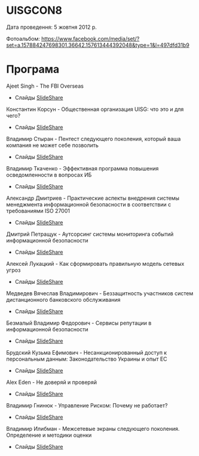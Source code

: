 # UISGCON8

Дата проведення: 5 жовтня 2012 р.

Фотоальбом: https://www.facebook.com/media/set/?set=a.157884247698301.36642.157613444392048&type=1&l=497dfd31b9

# Програма

Ajeet Singh - The FBI Overseas
- Слайды [SlideShare](https://www.slideshare.net/uisg/ajeet-singh-the-fbi-overseas)

Константин Корсун - Общественная организация UISG: что это и для чего?
- Слайды [SlideShare](https://www.slideshare.net/uisg/uisg)

Владимир Стыран - Пентест следующего поколения, который ваша компания не может себе позволить
- Слайды [SlideShare](https://www.slideshare.net/uisg/ss-14700576)

Владимир Ткаченко - Эффективная программа повышения осведомленности в вопросах ИБ
- Слайды [SlideShare](https://www.slideshare.net/uisg/ss-14700585)

Александр Дмитриев - Практические аспекты внедрения системы менеджмента информационной безопасности в соответствии с требованиями ISO 27001
- Слайды [SlideShare](https://www.slideshare.net/uisg/iso-27001-14700612)

Дмитрий Петращук - Аутсорсинг системы мониторинга событий информационной безопасности
- Слайды [SlideShare](https://www.slideshare.net/uisg/ss-14700600)

Алексей Лукацкий - Как сформировать правильную модель сетевых угроз
- Слайды [SlideShare](https://www.slideshare.net/uisg/ss-14700594)

Медведев Вячеслав Владимирович - Беззащитность участников систем дистанционного банковского обслуживания
- Слайды [SlideShare](https://www.slideshare.net/uisg/ss-14700617)

Безмалый Владимир Федорович - Сервисы репутации в информационной безопасности
- Слайды [SlideShare](https://www.slideshare.net/uisg/ss-14700627)

Брудский Кузьма Ефимович - Несанкционированный доступ к персональным данным: Законодательство Украины и опыт ЕС
- Слайды [SlideShare](https://www.slideshare.net/uisg/ss-14700637)

Alex Eden - Не доверяй и проверяй
- Слайды [SlideShare](https://www.slideshare.net/uisg/alex-eden)

Владимир Гнинюк - Управление Риском: Почему не работает?
- Слайды [SlideShare](https://www.slideshare.net/uisg/ss-14748030)

Владимир Илибман - Межсетевые экраны следующего поколения. Определение и методики оценки
- Слайды [SlideShare](https://www.slideshare.net/uisg/ss-14703767)